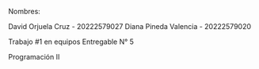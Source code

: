 Nombres:

David Orjuela Cruz - 20222579027
Diana Pineda Valencia - 20222579020


Trabajo #1 en equipos
Entregable N° 5

Programación II 
